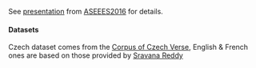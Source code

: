 See <a href="http://versologie.cz/talks/aseees2016/">presentation</a> from <a href="http://aseees.org/convention">ASEEES2016</a> for details.

#### Datasets

Czech dataset comes from the <a href="versologie.cz">Corpus of Czech Verse</a>, English & French ones are based on those provided by <a href="https://github.com/sravanareddy/rhymedata">Sravana Reddy</a>

